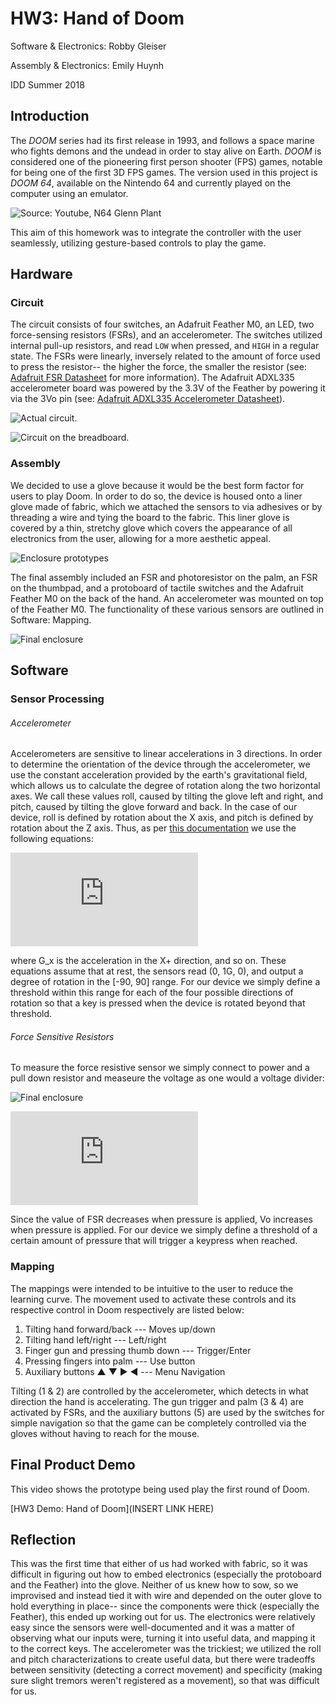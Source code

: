 # HW3: Hand of Doom
Software & Electronics: Robby Gleiser

Assembly & Electronics: Emily Huynh

IDD Summer 2018

## Introduction
The *DOOM* series had its first release in 1993, and follows a space marine who fights demons and the undead in order to stay alive on Earth.  *DOOM* is considered one of the pioneering first person shooter (FPS) games, notable for being one of the first 3D FPS games. The version used in this project is *DOOM 64*, available on the Nintendo 64 and currently played on the computer using an emulator.

![Source: Youtube, N64 Glenn Plant](https://i.ytimg.com/vi/VRQCU9RkC4I/maxresdefault.jpg)

This aim of this homework was to integrate the controller with the user seamlessly, utilizing gesture-based controls to play the game.

## Hardware
### Circuit
The circuit consists of four switches, an Adafruit Feather M0, an LED, two force-sensing resistors (FSRs), and an accelerometer. The switches utilized internal pull-up resistors, and read ```LOW``` when pressed, and ```HIGH``` in a regular state. The FSRs were linearly, inversely related to the amount of force used to press the resistor-- the higher the force, the smaller the resistor (see: [Adafruit FSR Datasheet](https://cdn-learn.adafruit.com/assets/assets/000/010/126/original/fsrguide.pdf) for more information).  The Adafruit ADXL335 accelerometer board was powered by the 3.3V of the Feather by powering it via the 3Vo pin (see: [Adafruit ADXL335 Accelerometer Datasheet](http://www.analog.com/media/en/technical-documentation/data-sheets/ADXL335.pdf)).

![Actual circuit.](photos/bb.jpg)

![Circuit on the breadboard.](photos/bbr.jpg)

### Assembly
We decided to use a glove because it would be the best form factor for users to play Doom.  In order to do so, the device is housed onto a liner glove made of fabric, which we attached the sensors to via adhesives or by threading a wire and tying the board to the fabric. This liner glove is covered by a thin, stretchy glove which covers the appearance of all electronics from the user, allowing for a more aesthetic appeal.

![Enclosure prototypes](photos/glove1.jpg)

The final assembly included an FSR and photoresistor on the palm, an FSR on the thumbpad, and a protoboard of tactile switches and the Adafruit Feather M0 on the back of the hand. An accelerometer was mounted on top of the Feather M0. The functionality of these various sensors are outlined in Software: Mapping.

![Final enclosure](photos/IMG_0216.JPG)

## Software
### Sensor Processing

###### Accelerometer
Accelerometers are sensitive to linear accelerations in 3 directions. In order to determine the orientation of the device through the accelerometer, we use the constant acceleration provided by the earth's gravitational field, which allows us to calculate the degree of rotation along the two horizontal axes. We call these values roll, caused by tilting the glove left and right, and pitch, caused by tilting the glove forward and back. In the case of our device, roll is defined by rotation about the X axis, and pitch is defined by rotation about the Z axis. Thus, as per [this documentation](http://cache.freescale.com/files/sensors/doc/app_note/AN3461.pdf) we use the following equations:

![math](http://www.sciweavers.org/tex2img.php?eq=pitch%20%3D%20%5Carctan%5Cfrac%7BG_x%7D%7B%5Csqrt%7BG_y%5E2%20%2B%20G_z%5E2%7D%7D%5C%3B%5C%3B%0Aroll%20%3D%20%5Carctan%5Cfrac%7B-G_z%7D%7BG_y%7D&bc=White&fc=Black&im=jpg&fs=12&ff=arev&edit=0)

where G_x is the acceleration in the X+ direction, and so on. These equations assume that at rest, the sensors read (0, 1G, 0), and output a degree of rotation in the [-90, 90] range. For our device we simply define a threshold within this range for each of the four possible directions of rotation so that a key is pressed when the device is rotated beyond that threshold.

###### Force Sensitive Resistors

To measure the force resistive sensor we simply connect to power and a pull down resistor and measeure the voltage as one would a voltage divider:

![Final enclosure](photos/fsr.gif)

![more math](http://www.sciweavers.org/tex2img.php?eq=V_o%20%3D%20V_%7Bcc%7D%5Cfrac%7BR%7D%7BR%20%2B%20FSR%7D&bc=White&fc=Black&im=jpg&fs=12&ff=arev&edit=0)

Since the value of FSR decreases when pressure is applied, Vo increases when pressure is applied. For our device we simply define a threshold of a certain amount of pressure that will trigger a keypress when reached.

### Mapping
The mappings were intended to be intuitive to the user to reduce the learning curve. The movement used to activate these controls and its respective control in Doom respectively are listed below:

   1. Tilting hand forward/back --- Moves up/down
   2. Tilting hand left/right --- Left/right
   3. Finger gun and pressing thumb down --- Trigger/Enter
   4. Pressing fingers into palm --- Use button
   5. Auxiliary buttons ▲ ▼ ▶ ◀ --- Menu Navigation

Tilting (1 & 2) are controlled by the accelerometer, which detects in what direction the hand is accelerating. The gun trigger and palm (3 & 4) are activated by FSRs, and the auxiliary buttons (5) are used by the switches for simple navigation so that the game can be completely controlled via the gloves without having to reach for the mouse.

## Final Product Demo
This video shows the prototype being used play the first round of Doom.

[HW3 Demo: Hand of Doom](INSERT LINK HERE)

## Reflection
This was the first time that either of us had worked with fabric, so it was difficult in figuring out how to embed electronics (especially the protoboard and the Feather) into the glove. Neither of us knew how to sow, so we improvised and instead tied it with wire and depended on the outer glove to hold everything in place-- since the components were thick (especially the Feather), this ended up working out for us. The electronics were relatively easy since the sensors were well-documented and it was a matter of observing what our inputs were, turning it into useful data, and mapping it to the correct keys. The accelerometer was the trickiest; we utilized the roll and pitch characterizations to create useful data, but there were tradeoffs between sensitivity (detecting a correct movement) and specificity (making sure slight tremors weren't registered as a movement), so that was difficult for us.
